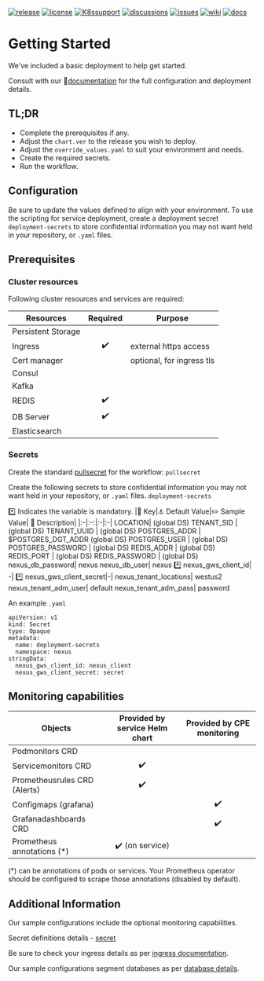 [![release](https://flat.badgen.net/github/release/genesys/multicloud-services?color=pink)](https://github.com/genesys/multicloud-services/)
[![license](https://flat.badgen.net/github/license/genesys/multicloud-services?color=blue)](/LICENSE)
[![K8ssupport](https://flat.badgen.net/badge/supported%20K8s%20release/1.22/cyan)](https://all.docs.genesys.com/ReleaseNotes/Current/GenesysEngage-cloud/PrivateEdition)
[![discussions](https://img.shields.io/github/discussions/genesys/multicloud-services?style=flat-square&color=green)](https://github.com/genesys/multicloud-services/discussions)
[![issues](https://flat.badgen.net/github/open-issues/genesys/multicloud-services?color=purple)](https://github.com/genesys/multicloud-services/issues)
[![wiki](https://img.shields.io/badge/wiki-documentation-forestgreen?style=flat-square)](https://github.com/genesys/multicloud-services/wiki)
[![docs](https://flat.badgen.net/badge/Genesys%20Documentation/NEXUS/?color=orange)](https://all.docs.genesys.com/PEC-DC/Current/DCPEGuide) 

# Getting Started
We've included a basic deployment to help get started.

Consult with our :book:[documentation](https://all.docs.genesys.com/PEC-DC/Current/DCPEGuide) for the full configuration and deployment details.

## TL;DR
- Complete the prerequisites if any.
- Adjust the `chart.ver` to the release you wish to deploy.
- Adjust the `override_values.yaml` to suit your environment and needs.
- Create the required secrets.
- Run the workflow.

## Configuration

Be sure to update the values defined to align with your environment.
To use the scripting for service deployment, create a deployment secret `deployment-secrets` to store confidential information you may not want held in your repository, or `.yaml` files. 
## Prerequisites
### Cluster resources

Following cluster resources and services are required:

Resources | Required | Purpose
|-|:-:|-|
Persistent Storage | | 
Ingress | :heavy_check_mark: | external https access
Cert manager |  | optional, for ingress tls
Consul | |
Kafka | |
REDIS | :heavy_check_mark: |
DB Server | :heavy_check_mark: |
Elasticsearch | |

### Secrets 
Create the standard [pullsecret](/doc/secrets.md/#pull) for the workflow: 
`pullsecret`

Create the following secrets to store confidential information you may not want held in your repository, or `.yaml` files. 
`deployment-secrets`

:asterisk: Indicates the variable is mandatory.
|:key: Key|:anchor: Default Value|:pencil2: Sample Value| :book: Description|
|:-|:-:|:-|:-|
LOCATION|  (global DS)
TENANT_SID |  (global DS)
TENANT_UUID | (global DS)
POSTGRES_ADDR |  $POSTGRES_DGT_ADDR (global DS)
POSTGRES_USER | (global DS)
POSTGRES_PASSWORD |  (global DS)
REDIS_ADDR | (global DS) 
REDIS_PORT |  (global DS)
REDIS_PASSWORD |  (global DS)
nexus_db_password|  nexus
nexus_db_user| nexus
:asterisk: nexus_gws_client_id| -|
:asterisk: nexus_gws_client_secret|-|
nexus_tenant_locations|  westus2
nexus_tenant_adm_user| default
nexus_tenant_adm_pass| password


An example `.yaml`
```
apiVersion: v1
kind: Secret
type: Opaque
metadata:
  name: deployment-secrets
  namespace: nexus
stringData:
  nexus_gws_client_id: nexus_client
  nexus_gws_client_secret: secret
```



## Monitoring capabilities

Objects | Provided by service Helm chart | Provided by CPE monitoring
|-|:-:|:-:|
Podmonitors CRD | | 
Servicemonitors CRD | :heavy_check_mark: | 
Prometheusrules CRD (Alerts) | :heavy_check_mark: |
Configmaps (grafana) | | :heavy_check_mark:
Grafanadashboards CRD | | :heavy_check_mark:
Prometheus annotations (*) | :heavy_check_mark: (on service) |

(*) can be annotations of pods or services. Your Prometheus operator should be configured to scrape those annotations (disabled by default).


## Additional Information

Our sample configurations include the optional monitoring capabilities. 

Secret definitions details - [secret](/doc/secrets.md)

Be sure to check your ingress details as per [ingress documentation](/doc/ingress.md).

Our sample configurations segment databases as per [database details](/doc/DATABASE.md).